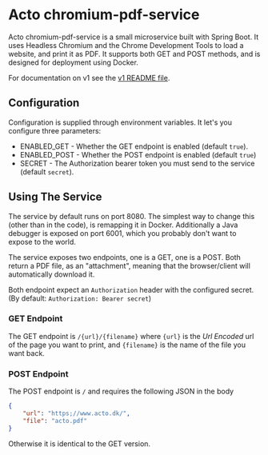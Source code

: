 # Acto chromium-pdf-service
Acto chromium-pdf-service is a small microservice built with Spring Boot. It uses Headless Chromium and the
Chrome Development Tools to load a website, and print it as PDF. It supports both GET and POST methods, and is designed
for deployment using Docker.

For documentation on v1 see the [v1 README file](https://github.com/actoaps/chromium-pdf-service/blob/master/README-v1.md).

## Configuration
Configuration is supplied through environment variables. It let's you configure three parameters:

* ENABLED_GET - Whether the GET endpoint is enabled (default `true`).
* ENABLED_POST - Whether the POST endpoint is enabled (default `true`)
* SECRET - The Authorization bearer token you must send to the service (default `secret`).

## Using The Service
The service by default runs on port 8080. The simplest way to change this (other than in the code), is remapping it in
Docker.  Additionally a Java debugger is exposed on port 6001, which you probably don't want to expose to the world.

The service exposes two endpoints, one is a GET, one is a POST. Both return a PDF file, as an "attachment", meaning
that the browser/client will automatically download it. 

Both endpoint expect an `Authorization` header with the configured secret. (By default: `Authorization: Bearer secret`)

### GET Endpoint
The GET endpoint is `/{url}/{filename}` where `{url}` is the *Url Encoded* url of the page you want to print,
and `{filename}` is the name of the file you want back.

### POST Endpoint
The POST endpoint is `/` and requires the following JSON in the body
```JSON
{
    "url": "https;//www.acto.dk/",
    "file": "acto.pdf"
}
```
Otherwise it is identical to the GET version. 
